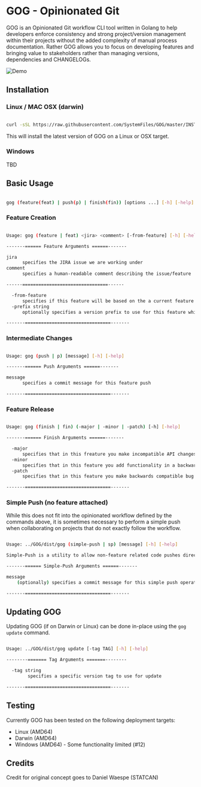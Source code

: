 # GOG - Opinionated Git

GOG is an Opinionated Git workflow CLI tool written in Golang to help developers enforce consistency and strong project/version management within their projects without the added complexity of manual process documentation. Rather GOG allows you to focus on developing features and bringing value to stakeholders rather than managing versions, dependencies and CHANGELOGs.

![Demo](./.github/GOG-Demo.gif)

## Installation

### Linux / MAC OSX (darwin)

```bash

curl -sSL https://raw.githubusercontent.com/SystemFiles/GOG/master/INSTALL.sh | bash /dev/stdin

```

This will install the latest version of GOG on a Linux or OSX target.

### Windows

TBD

## Basic Usage

```bash

gog (feature(feat) | push(p) | finish(fin)) [options ...] [-h] [-help]

```

### Feature Creation

```bash

Usage: gog (feature | feat) <jira> <comment> [-from-feature] [-h] [-help]

-------====== Feature Arguments ======-------

jira
      specifies the JIRA issue we are working under
comment
      specifies a human-readable comment describing the issue/feature

------================================------

  -from-feature
      specifies if this feature will be based on the a current feature branch
  -prefix string
      optionally specifies a version prefix to use for this feature which will override existing prefix in global GOG config

-------================================-------

```

### Intermediate Changes

```bash

Usage: gog (push | p) [message] [-h] [-help]

-------====== Push Arguments ======-------

message
      specifies a commit message for this feature push

-------================================-------

```

### Feature Release

```bash

Usage: gog (finish | fin) (-major | -minor | -patch) [-h] [-help]

-------====== Finish Arguments ======-------

  -major
      specifies that in this freature you make incompatible API changes (breaking changes)
  -minor
      specifies that in this feature you add functionality in a backwards compatible manner (non-breaking)
  -patch
      specifies that in this feature you make backwards compatible bug fixes small backwards compatible updates

-------================================-------

```

### Simple Push (no feature attached)

While this does not fit into the opinionated workflow defined by the commands above, it is sometimes necessary to perform a simple push when collaborating on projects that do not exactly follow the workflow.

```bash

Usage: ../GOG/dist/gog (simple-push | sp) [message] [-h] [-help]

Simple-Push is a utility to allow non-feature related code pushes directly to the current remote branch. If used without a message one will be generated for you.

-------====== Simple-Push Arguments ======-------

message
    (optionally) specifies a commit message for this simple push operation

-------================================-------

```

## Updating GOG

Updating GOG (if on Darwin or Linux) can be done in-place using the `gog update` command.

```bash

Usage: ../GOG/dist/gog update [-tag TAG] [-h] [-help]

--------======= Tag Arguments =======--------

  -tag string
        specifies a specific version tag to use for update

-------================================-------

```

## Testing

Currently GOG has been tested on the following deployment targets:

- Linux (AMD64)
- Darwin (AMD64)
- Windows (AMD64) - Some functionality limited (#12)

## Credits

Credit for original concept goes to Daniel Waespe (STATCAN)
